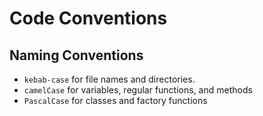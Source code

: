 # Code Conventions

## Naming Conventions

- `kebab-case` for file names and directories.
- `camelCase` for variables, regular functions, and methods
- `PascalCase` for classes and factory functions
